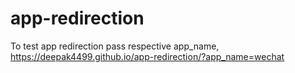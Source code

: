# app-redirection
To test app redirection pass respective app_name, https://deepak4499.github.io/app-redirection/?app_name=wechat
